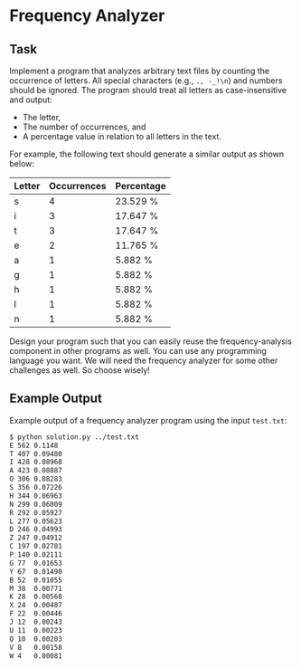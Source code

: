 # Frequency Analyzer

## Task

Implement a program that analyzes arbitrary text files by counting the occurrence of letters.
All special characters (e.g., `., -_!\n`) and numbers should be ignored.
The program should treat all letters as case-insensitive and output:

- The letter,
- The number of occurrences, and
- A percentage value in relation to all letters in the text.

For example, the following text should generate a similar output as shown below:

| Letter | Occurrences | Percentage |
| ------ | ----------- | ---------- |
| s      | 4           | 23.529 %   |
| i      | 3           | 17.647 %   |
| t      | 3           | 17.647 %   |
| e      | 2           | 11.765 %   |
| a      | 1           | 5.882 %    |
| g      | 1           | 5.882 %    |
| h      | 1           | 5.882 %    |
| l      | 1           | 5.882 %    |
| n      | 1           | 5.882 %    |

Design your program such that you can easily reuse the frequency-analysis component in other programs as well.
You can use any programming language you want.
We will need the frequency analyzer for some other challenges as well. So choose wisely!

## Example Output

Example output of a frequency analyzer program using the input `test.txt`:

```bash
$ python solution.py ../test.txt
E 562 0.1148
T 407 0.09480
I 428 0.08968
A 423 0.08887
O 306 0.08283
S 356 0.07226
H 344 0.06963
N 299 0.06009
R 292 0.05927
L 277 0.05623
D 246 0.04993
Z 247 0.04912
C 197 0.02781
P 140 0.02111
G 77  0.01653
Y 67  0.01490
B 52  0.01055
M 38  0.00771
K 28  0.00568
X 24  0.00487
F 22  0.00446
J 12  0.00243
U 11  0.00223
Q 10  0.00203
V 8   0.00158
W 4   0.00081
```
